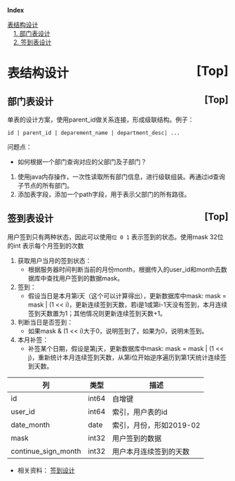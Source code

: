 <a name="index">**Index**</a>

<a href="#0">表结构设计</a>  
&emsp;<a href="#1">1. 部门表设计</a>  
&emsp;<a href="#2">2. 签到表设计</a>  
# <a name="0">表结构设计</a><a style="float:right;text-decoration:none;" href="#index">[Top]</a>

## <a name="1">部门表设计</a><a style="float:right;text-decoration:none;" href="#index">[Top]</a>
单表的设计方案，使用parent_id做关系连接，形成级联结构。例子：
```
id | parent_id | deparement_name | department_desc| ...
```

问题点： 
- 如何根据一个部门查询对应的父部门及子部门？
1. 使用java内存操作，一次性读取所有部门信息，进行级联组装。再通过id查询子节点的所有部门。
2. 添加表字段，添加一个path字段，用于表示父部门的所有路径。

## <a name="2">签到表设计</a><a style="float:right;text-decoration:none;" href="#index">[Top]</a>
用户签到只有两种状态，因此可以使用`位 0 1` 表示签到的状态。使用mask 32位的int 表示每个月签到的次数
1. 获取用户当月的签到状态：
    - 根据服务器时间判断当前的月份month，根据传入的user_id和month去数据库中查找用户签到的数据mask。
2. 签到：
    - 假设当日是本月第i天（这个可以计算得出），更新数据库中mask: mask = mask | (1 << i)，更新连续签到天数，若i是1或第i-1天没有签到，本月连续签到天数置为1；其他情况则更新连续签到天数+1。
3. 判断当日是否签到：
    - 如果mask & (1 << i)大于0，说明签到了，如果为0，说明未签到。
4. 本月补签：
    - 补签某个日期，假设是第j天，更新数据库中mask: mask = mask | (1 << j)，重新统计本月连续签到天数，从第i位开始逆序遍历到第1天统计连续签到天数。


| 列 | 类型 | 描述 |
| --- | --- | ---|
|id|int64|自增键|
|user_id|int64|索引，用户表的id|
|date_month|date|索引，月份，形如2019-02|
|mask|int32|用户签到的数据|
|continue_sign_month|int32|用户本月连续签到的天数|

- 相关资料： [签到设计](https://blog.csdn.net/liyunlong41/article/details/86739134)